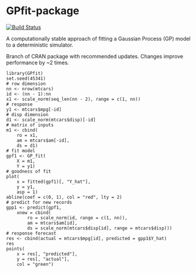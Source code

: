 # GPfit-package

[![Build Status](https://travis-ci.org/CSJCampbell/GPfit-package.svg?branch=master)](https://travis-ci.org/CSJCampbell/GPfit-package)

A computationally stable approach of fitting a Gaussian Process (GP) model to a deterministic simulator. 

Branch of CRAN package with recommended updates. Changes improve performance by ~2 times.

```{r}
library(GPfit)
set.seed(45341)
# row dimension
nn <- nrow(mtcars)
id <- (nn - 1):nn
x1 <- scale_norm(seq_len(nn - 2), range = c(1, nn))
# response
y1 <- mtcars$mpg[-id]
# disp dimension
d1 <- scale_norm(mtcars$disp)[-id]
# matrix of inputs
m1 <- cbind(
    ro = x1,
    am = mtcars$am[-id], 
    ds = d1)
# fit model
gpf1 <- GP_fit(
    X = m1,
    Y = y1)
# goodness of fit
plot(
    x = fitted(gpf1)[, "Y_hat"], 
    y = y1, 
    asp = 1)
abline(coef = c(0, 1), col = "red", lty = 2)
# predict for new records
gpp1 <- predict(gpf1, 
    xnew = cbind(
        ro = scale_norm(id, range = c(1, nn)), 
        am = mtcars$am[id], 
        ds = scale_norm(mtcars$disp[id], range = mtcars$disp)))
# response forecast
res <- cbind(actual = mtcars$mpg[id], predicted = gpp1$Y_hat)
res
points(
    x = res[, "predicted"], 
    y = res[, "actual"], 
    col = "green")
```
